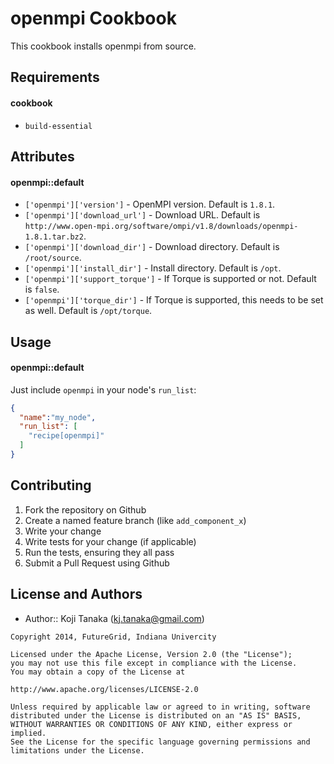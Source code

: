 openmpi Cookbook
================
This cookbook installs openmpi from source.

Requirements
------------

#### cookbook

- `build-essential`

Attributes
----------

#### openmpi::default
- `['openmpi']['version']` - OpenMPI version. Default is `1.8.1`.
- `['openmpi']['download_url']` - Download URL. Default is `http://www.open-mpi.org/software/ompi/v1.8/downloads/openmpi-1.8.1.tar.bz2`.
- `['openmpi']['download_dir']` - Download directory. Default is `/root/source`.
- `['openmpi']['install_dir']` - Install directory. Default is `/opt`.
- `['openmpi']['support_torque']` - If Torque is supported or not. Default is `false`.
- `['openmpi']['torque_dir']` - If Torque is supported, this needs to be set as well. Default is `/opt/torque`.

Usage
-----
#### openmpi::default

Just include `openmpi` in your node's `run_list`:

```json
{
  "name":"my_node",
  "run_list": [
    "recipe[openmpi]"
  ]
}
```

Contributing
------------

1. Fork the repository on Github
2. Create a named feature branch (like `add_component_x`)
3. Write your change
4. Write tests for your change (if applicable)
5. Run the tests, ensuring they all pass
6. Submit a Pull Request using Github

License and Authors
-------------------
- Author:: Koji Tanaka (<kj.tanaka@gmail.com>)

```text
Copyright 2014, FutureGrid, Indiana Univercity

Licensed under the Apache License, Version 2.0 (the "License");
you may not use this file except in compliance with the License.
You may obtain a copy of the License at

http://www.apache.org/licenses/LICENSE-2.0

Unless required by applicable law or agreed to in writing, software
distributed under the License is distributed on an "AS IS" BASIS,
WITHOUT WARRANTIES OR CONDITIONS OF ANY KIND, either express or implied.
See the License for the specific language governing permissions and
limitations under the License.
```
